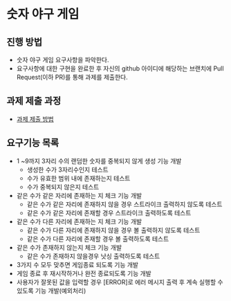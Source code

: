 # 숫자 야구 게임
## 진행 방법
* 숫자 야구 게임 요구사항을 파악한다.
* 요구사항에 대한 구현을 완료한 후 자신의 github 아이디에 해당하는 브랜치에 Pull Request(이하 PR)를 통해 과제를 제출한다.

## 과제 제출 과정
* [과제 제출 방법](https://github.com/next-step/nextstep-docs/tree/master/precourse)


## 요구기능 목록
* 1 ~9까지 3자리 수의 랜덤한 숫자를 중복되지 않게 생성 기능 개발
  - 생성한 수가 3자리수인지 테스트
  - 수가 유효한 범위 내에 존재하는지 테스트
  - 수가 중복되지 않은지 테스트
* 같은 수가 같은 자리에 존재하는 지 체크 기능 개발
  - 같은 수가 같은 자리에 존재하지 않을 경우 스트라이크 출력하지 않도록 테스트 
  - 같은 수가 같은 자리에 존재할 경우 스트라이크 출력하도록 테스트
* 같은 수가 다른 자리에 존재하는 지 체크 기능 개발
  - 같은 수가 다른 자리에 존재하지 않을 경우 볼 출력하지 않도록 테스트
  - 같은 수가 다른 자리에 존재할 경우 볼 출력하도록 테스트
* 같은 수가 존재하지 않는지 체크 기능 개발
  - 같은 수가 존재하지 않을경우 낫싱 출력하도록 테스트
* 3가지 수 모두 맞추면 게임종료 되도록 기능 개발
* 게임 종료 후 재시작하거나 완전 종료되도록 기능 개발
* 사용자가 잘못된 값을 입력할 경우 [ERROR]로 에러 메시지 출력 후 계속 실행할 수 있도록 기능 개발(예외처리)



